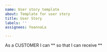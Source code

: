 ```yaml
---
name: User story template
about: Template for user story
title: User Story
labels: ''
assignees: YoannaLa

---
```


As a CUSTOMER I can ** so that I can receive **
